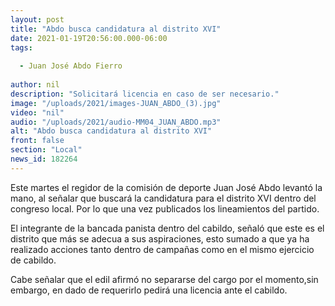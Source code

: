 ```yaml
---
layout: post
title: "Abdo busca candidatura al distrito XVI"
date: 2021-01-19T20:56:00.000-06:00
tags:
  
  - Juan José Abdo Fierro
  
author: nil
description: "Solicitará licencia en caso de ser necesario."
image: "/uploads/2021/images-JUAN_ABDO_(3).jpg"
video: "nil"
audio: "/uploads/2021/audio-MM04_JUAN_ABDO.mp3"
alt: "Abdo busca candidatura al distrito XVI"
front: false
section: "Local"
news_id: 182264
---
```


Este martes el regidor de la comisión de deporte Juan José Abdo levantó la mano, al señalar que buscará la candidatura para el distrito XVI dentro del congreso local. Por lo que una vez publicados los lineamientos del partido.

El integrante de la bancada panista dentro del cabildo, señaló que este es el distrito que más se adecua a sus aspiraciones, esto sumado a que ya ha realizado acciones tanto dentro de campañas como en el mismo ejercicio de cabildo.

Cabe señalar que el edil afirmó no separarse del cargo por el momento,sin embargo, en dado de requerirlo pedirá una licencia ante el cabildo.